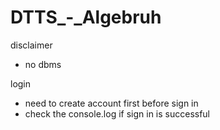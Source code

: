# DTTS_-_Algebruh

disclaimer
- no dbms

login
- need to create account first before sign in
- check the console.log if sign in is successful
